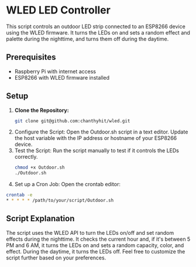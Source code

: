 # WLED LED Controller

This script controls an outdoor LED strip connected to an ESP8266 device using the WLED firmware. It turns the LEDs on and sets a random effect and palette during the nighttime, and turns them off during the daytime.

## Prerequisites
- Raspberry Pi with internet access
- ESP8266 with WLED firmware installed

## Setup
1. **Clone the Repository:**
   ```bash
   git clone git@github.com:chanthyhit/wled.git
   ```
2. Configure the Script:
Open the Outdoor.sh script in a text editor.
Update the host variable with the IP address or hostname of your ESP8266 device.
3. Test the Script:
Run the script manually to test if it controls the LEDs correctly.
   ```bash
   chmod +x Outdoor.sh
   ./Outdoor.sh
   ```
4. Set up a Cron Job:
Open the crontab editor:
  ```bash
  crontab -e
  * * * * * /path/to/your/script/Outdoor.sh
  ```

## Script Explanation
The script uses the WLED API to turn the LEDs on/off and set random effects during the nighttime.
It checks the current hour and, if it's between 5 PM and 6 AM, it turns the LEDs on and sets a random capacity, color, and effect.
During the daytime, it turns the LEDs off.
Feel free to customize the script further based on your preferences.
